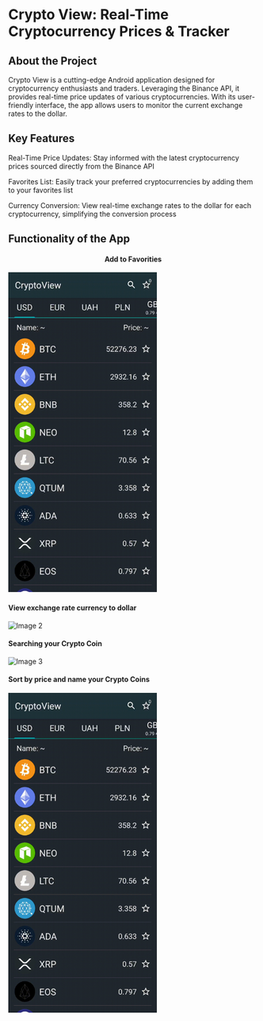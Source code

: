 <h1>Crypto View: Real-Time Cryptocurrency Prices & Tracker</h1>
<h2>About the Project</h2>
<p>Crypto View is a cutting-edge Android application designed for cryptocurrency enthusiasts and traders. Leveraging the Binance API, it provides real-time price updates of various cryptocurrencies. With its user-friendly interface, the app allows users to monitor the current exchange rates to the dollar.</p>
<h2>Key Features</h2>
<p>Real-Time Price Updates: Stay informed with the latest cryptocurrency prices sourced directly from the Binance API</p>
<p>Favorites List: Easily track your preferred cryptocurrencies by adding them to your favorites list</p>
<p>Currency Conversion: View real-time exchange rates to the dollar for each cryptocurrency, simplifying the conversion process</p>

<h2>Functionality of the App</h2>
<div>
  
  <h4 style="text-align: center;">Add to Favorities </h4>
  <img src="https://github.com/vladkk04/CryptoView/blob/master/documentation/add_to_favorite.gif" alt="Image 1" width="300">
  <h4>View exchange rate currency to dollar</h4>
  <img src="https://github.com/vladkk04/CryptoView/blob/master/documentation/current_exchange_rate.gif" alt="Image 2" width="300">
  <h4>Searching your Crypto Coin</h4>
  <img src="https://github.com/vladkk04/CryptoView/blob/master/documentation/searching.gif" alt="Image 3" width="300">
  <h4>Sort by price and name your Crypto Coins</h4>
  <img src="https://github.com/vladkk04/CryptoView/blob/master/documentation/sorting.gif" alt="Image 4" width="300">
</div>

